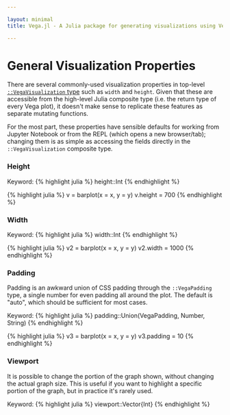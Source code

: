 ```yaml
---

layout: minimal
title: Vega.jl - A Julia package for generating visualizations using Vega

---
```


# General Visualization Properties

There are several commonly-used visualization properties in top-level [`::VegaVisualization` type](http://johnmyleswhite.github.io/Vega.jl/primitives.html) such as `width` and `height`. Given that these are accessible from the high-level Julia composite type (i.e. the return type of every Vega plot), it doesn't make sense to replicate these features as separate mutating functions.

For the most part, these properties have sensible defaults for working from Jupyter Notebook or from the REPL (which opens a new browser/tab); changing them is as simple as accessing the fields directly in the `::VegaVisualization` composite type.

### Height

Keyword:
{% highlight julia %}
height::Int
{% endhighlight %}

{% highlight julia %}
v = barplot(x = x, y = y)
v.height = 700
{% endhighlight %}

### Width

Keyword:
{% highlight julia %}
width::Int
{% endhighlight %}

{% highlight julia %}
v2 = barplot(x = x, y = y)
v2.width = 1000
{% endhighlight %}

### Padding

Padding is an awkward union of CSS padding through the `::VegaPadding` type, a single number for even padding all around the plot. The default is "auto", which should be sufficient for most cases.

Keyword:
{% highlight julia %}
padding::Union(VegaPadding, Number, String)
{% endhighlight %}

{% highlight julia %}
v3 = barplot(x = x, y = y)
v3.padding = 10
{% endhighlight %}

### Viewport

It is possible to change the portion of the graph shown, without changing the actual graph size. This is useful if you want to highlight a specific portion of the graph, but in practice it's rarely used.

Keyword:
{% highlight julia %}
viewport::Vector{Int}
{% endhighlight %}


